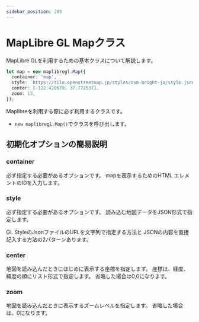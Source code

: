 ```yaml
---
sidebar_position: 203
---
```


# MapLibre GL Mapクラス

MapLibre GLを利用するための基本クラスについて解説します。

```typescript title="例" showLineNumbers
let map = new maplibregl.Map({
  container: 'map',
  style: `https://tile.openstreetmap.jp/styles/osm-bright-ja/style.json`,
  center: [-122.420679, 37.772537],
  zoom: 13,
});
```

Maplibreを利用する際に必ず利用するクラスです。

* `new maplibregl.Map()`でクラスを呼び出します。

## 初期化オプションの簡易説明

### container

必ず指定する必要があるオプションです。
mapを表示するためのHTML エレメントのIDを入力します。

### style

必ず指定する必要があるオプションです。
読み込む地図データをJSON形式で指定します。

GL StyleのJsonファイルのURLを文字列で指定する方法と
JSONの内容を直接記入する方法の2パターンあります。

### center 

地図を読み込んだときにはじめに表示する座標を指定します。
座標は、経度、緯度の順にリスト形式で指定します。
省略した場合は0,0になります。

### zoom

地図を読み込んだときに表示するズームレベルを指定します。
省略した場合は、0になります。
